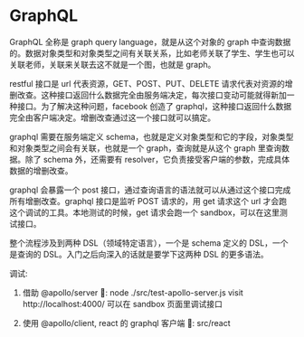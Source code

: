 # GraphQL

GraphQL 全称是 graph query language，就是从这个对象的 graph 中查询数据的。数据对象类型和对象类型之间有关联关系，比如老师关联了学生、学生也可以关联老师，关联来关联去这不就是一个图，也就是 graph。

restful 接口是 url 代表资源，GET、POST、PUT、DELETE 请求代表对资源的增删改查。这种接口返回什么数据完全由服务端决定，每次接口变动可能就得新加一种接口。为了解决这种问题，facebook 创造了 graphql，这种接口返回什么数据完全由客户端决定。增删改查通过这一个接口就可以搞定。

graphql 需要在服务端定义 schema，也就是定义对象类型和它的字段，对象类型和对象类型之间会有关联，也就是一个 graph，查询就是从这个 graph 里查询数据。除了 schema 外，还需要有 resolver，它负责接受客户端的参数，完成具体数据的增删改查。

graphql 会暴露一个 post 接口，通过查询语言的语法就可以从通过这个接口完成所有增删改查。graphql 接口是监听 POST 请求的，用 get 请求这个 url 才会跑这个调试的工具。本地测试的时候，get 请求会跑一个 sandbox，可以在这里测试接口。

整个流程涉及到两种 DSL（领域特定语言），一个是 schema 定义的 DSL，一个是查询的 DSL。入门之后向深入的话就是要学下这两种 DSL 的更多语法。

调试:
1. 借助 @apollo/server
🌰: node ./src/test-apollo-server.js
visit http://localhost:4000/ 可以在 sandbox 页面里调试接口

2. 使用 @apollo/client, react 的 graphql 客户端
🌰: src/react

